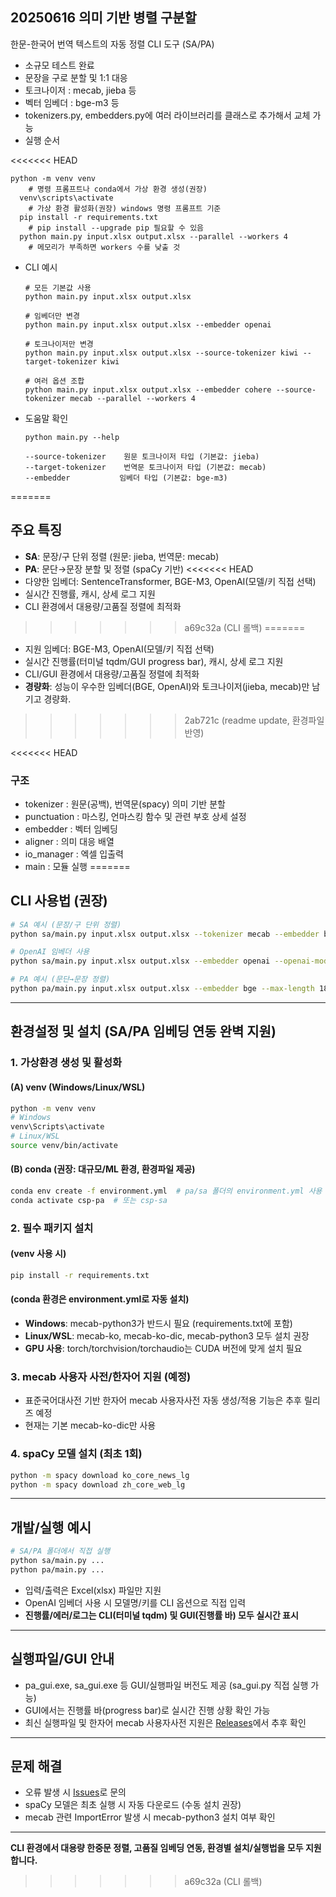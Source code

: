 ## 20250616 의미 기반 병렬 구분할

한문-한국어 번역 텍스트의 자동 정렬 CLI 도구 (SA/PA)

- 소규모 테스트 완료
- 문장을 구로 분할 및 1:1 대응
- 토크나이저 : mecab, jieba 등
- 벡터 임베더 : bge-m3 등
- tokenizers.py, embedders.py에 여러 라이브러리를 클래스로 추가해서 교체 가능
- 실행 순서

<<<<<<< HEAD
  ```
  python -m venv venv
      # 명령 프롬프트나 conda에서 가상 환경 생성(권장)
    venv\scripts\activate
      # 가상 환경 활성화(권장) windows 명령 프롬프트 기준
    pip install -r requirements.txt
      # pip install --upgrade pip 필요할 수 있음
    python main.py input.xlsx output.xlsx --parallel --workers 4
      # 메모리가 부족하면 workers 수를 낮출 것
  ```
- CLI 예시

  ```
  # 모든 기본값 사용
  python main.py input.xlsx output.xlsx

  # 임베더만 변경
  python main.py input.xlsx output.xlsx --embedder openai

  # 토크나이저만 변경  
  python main.py input.xlsx output.xlsx --source-tokenizer kiwi --target-tokenizer kiwi

  # 여러 옵션 조합
  python main.py input.xlsx output.xlsx --embedder cohere --source-tokenizer mecab --parallel --workers 4
  ```
- 도움말 확인

  ```
  python main.py --help

  --source-tokenizer    원문 토크나이저 타입 (기본값: jieba)
  --target-tokenizer    번역문 토크나이저 타입 (기본값: mecab)  
  --embedder           임베더 타입 (기본값: bge-m3)
  ```
=======
## 주요 특징

- **SA**: 문장/구 단위 정렬 (원문: jieba, 번역문: mecab)
- **PA**: 문단→문장 분할 및 정렬 (spaCy 기반)
<<<<<<< HEAD
- 다양한 임베더: SentenceTransformer, BGE-M3, OpenAI(모델/키 직접 선택)
- 실시간 진행률, 캐시, 상세 로그 지원
- CLI 환경에서 대용량/고품질 정렬에 최적화
>>>>>>> a69c32a (CLI 롤백)
=======
- 지원 임베더: BGE-M3, OpenAI(모델/키 직접 선택)
- 실시간 진행률(터미널 tqdm/GUI progress bar), 캐시, 상세 로그 지원
- CLI/GUI 환경에서 대용량/고품질 정렬에 최적화
- **경량화**: 성능이 우수한 임베더(BGE, OpenAI)와 토크나이저(jieba, mecab)만 남기고 경량화.
>>>>>>> 2ab721c (readme update, 환경파일 반영)


<<<<<<< HEAD

### 구조
- tokenizer : 원문(공백), 번역문(spacy) 의미 기반 분할
- punctuation : 마스킹, 언마스킹 함수 및 관련 부호 상세 설정
- embedder : 벡터 임베딩
- aligner : 의미 대응 배열
- io_manager : 엑셀 입출력
- main : 모듈 실행
=======
## CLI 사용법 (권장)

```bash
# SA 예시 (문장/구 단위 정렬)
python sa/main.py input.xlsx output.xlsx --tokenizer mecab --embedder bge --min-tokens 2 --max-tokens 10

# OpenAI 임베더 사용
python sa/main.py input.xlsx output.xlsx --embedder openai --openai-model text-embedding-3-large --openai-api-key sk-xxxx

# PA 예시 (문단→문장 정렬)
python pa/main.py input.xlsx output.xlsx --embedder bge --max-length 180 --threshold 0.35
```

---

## 환경설정 및 설치 (SA/PA 임베딩 연동 완벽 지원)

### 1. 가상환경 생성 및 활성화

#### (A) venv (Windows/Linux/WSL)
```bash
python -m venv venv
# Windows
venv\Scripts\activate
# Linux/WSL
source venv/bin/activate
```

#### (B) conda (권장: 대규모/ML 환경, 환경파일 제공)
```bash
conda env create -f environment.yml  # pa/sa 폴더의 environment.yml 사용
conda activate csp-pa  # 또는 csp-sa
```

### 2. 필수 패키지 설치

#### (venv 사용 시)
```bash
pip install -r requirements.txt
```
#### (conda 환경은 environment.yml로 자동 설치)

- **Windows**: mecab-python3가 반드시 필요 (requirements.txt에 포함)
- **Linux/WSL**: mecab-ko, mecab-ko-dic, mecab-python3 모두 설치 권장
- **GPU 사용**: torch/torchvision/torchaudio는 CUDA 버전에 맞게 설치 필요

### 3. mecab 사용자 사전/한자어 지원 (예정)
- 표준국어대사전 기반 한자어 mecab 사용자사전 자동 생성/적용 기능은 추후 릴리즈 예정
- 현재는 기본 mecab-ko-dic만 사용

### 4. spaCy 모델 설치 (최초 1회)
```bash
python -m spacy download ko_core_news_lg
python -m spacy download zh_core_web_lg
```

---

## 개발/실행 예시

```bash
# SA/PA 폴더에서 직접 실행
python sa/main.py ...
python pa/main.py ...
```

- 입력/출력은 Excel(xlsx) 파일만 지원
- OpenAI 임베더 사용 시 모델명/키를 CLI 옵션으로 직접 입력
- **진행률/에러/로그는 CLI(터미널 tqdm) 및 GUI(진행률 바) 모두 실시간 표시**

---

## 실행파일/GUI 안내
- pa_gui.exe, sa_gui.exe 등 GUI/실행파일 버전도 제공 (sa_gui.py 직접 실행 가능)
- GUI에서는 진행률 바(progress bar)로 실시간 진행 상황 확인 가능
- 최신 실행파일 및 한자어 mecab 사용자사전 지원은 [Releases](https://github.com/hw725/CSP/releases)에서 추후 확인

---

## 문제 해결
- 오류 발생 시 [Issues](https://github.com/hw725/CSP/issues)로 문의
- spaCy 모델은 최초 실행 시 자동 다운로드 (수동 설치 권장)
- mecab 관련 ImportError 발생 시 mecab-python3 설치 여부 확인

---

**CLI 환경에서 대용량 한중문 정렬, 고품질 임베딩 연동, 환경별 설치/실행법을 모두 지원합니다.**
>>>>>>> a69c32a (CLI 롤백)
